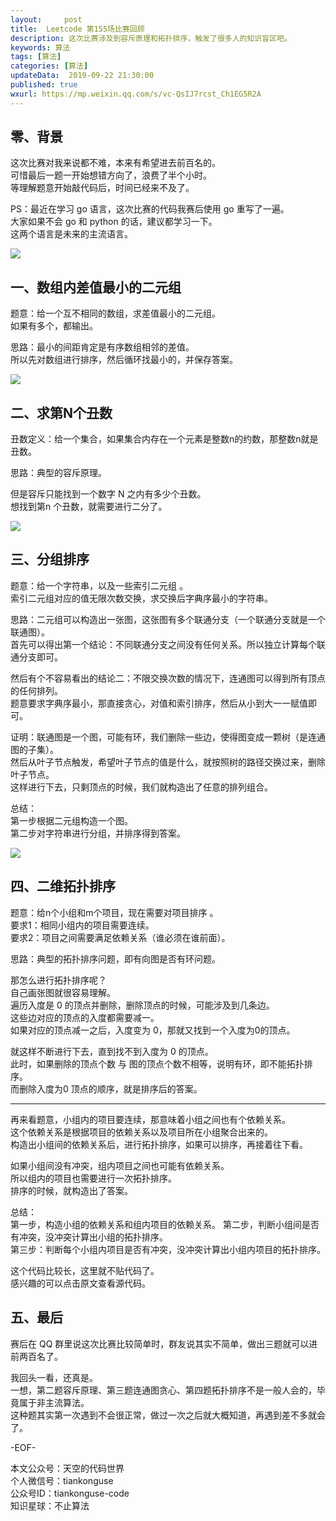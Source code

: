 ```yaml
---   
layout:     post  
title:  Leetcode 第155场比赛回顾  
description: 这次比赛涉及到容斥原理和拓扑排序，触发了很多人的知识盲区吧。  
keywords: 算法  
tags: [算法]    
categories: [算法]  
updateData:  2019-09-22 21:30:00  
published: true  
wxurl: https://mp.weixin.qq.com/s/vc-QsIJ7rcst_Ch1EG5R2A  
---  
```



## 零、背景  


这次比赛对我来说都不难，本来有希望进去前百名的。  
可惜最后一题一开始想错方向了，浪费了半个小时。  
等理解题意开始敲代码后，时间已经来不及了。  


PS：最近在学习 go 语言，这次比赛的代码我赛后使用 go 重写了一遍。  
大家如果不会 go 和 python 的话，建议都学习一下。  
这两个语言是未来的主流语言。  


![](https://res2019.tiankonguse.com/images/2019/09/22/001.png)


## 一、数组内差值最小的二元组  


题意：给一个互不相同的数组，求差值最小的二元组。  
如果有多个，都输出。  


思路：最小的间距肯定是有序数组相邻的差值。  
所以先对数组进行排序，然后循环找最小的，并保存答案。  


![](https://res2019.tiankonguse.com/images/2019/09/22/002.png)


## 二、求第N个丑数  


丑数定义：给一个集合，如果集合内存在一个元素是整数n的约数，那整数n就是丑数。  


思路：典型的容斥原理。  


但是容斥只能找到一个数字 N 之内有多少个丑数。  
想找到第n 个丑数，就需要进行二分了。 


![](https://res2019.tiankonguse.com/images/2019/09/22/003.png)


## 三、分组排序  


题意：给一个字符串，以及一些索引二元组 。  
索引二元组对应的值无限次数交换，求交换后字典序最小的字符串。    


思路：二元组可以构造出一张图，这张图有多个联通分支（一个联通分支就是一个联通图）。    
首先可以得出第一个结论：不同联通分支之间没有任何关系。所以独立计算每个联通分支即可。  


然后有个不容易看出的结论二：不限交换次数的情况下，连通图可以得到所有顶点的任何排列。  
题意要求字典序最小，那直接贪心，对值和索引排序，然后从小到大一一赋值即可。
  
  
证明：联通图是一个图，可能有环，我们删除一些边，使得图变成一颗树（是连通图的子集）。  
然后从叶子节点触发，希望叶子节点的值是什么，就按照树的路径交换过来，删除叶子节点。  
这样进行下去，只剩顶点的时候，我们就构造出了任意的排列组合。  
  

总结：  
第一步根据二元组构造一个图。  
第二步对字符串进行分组，并排序得到答案。  


![](https://res2019.tiankonguse.com/images/2019/09/22/004.png)


## 四、二维拓扑排序  


题意：给n个小组和m个项目，现在需要对项目排序 。  
要求1：相同小组内的项目需要连续。  
要求2：项目之间需要满足依赖关系（谁必须在谁前面）。  


思路：典型的拓扑排序问题，即有向图是否有环问题。  


那怎么进行拓扑排序呢？  
自己画张图就很容易理解。  
遍历入度是 0 的顶点并删除，删除顶点的时候，可能涉及到几条边。  
这些边对应的顶点的入度都需要减一。  
如果对应的顶点减一之后，入度变为 0，那就又找到一个入度为0的顶点。  


就这样不断进行下去，直到找不到入度为 0 的顶点。  
此时，如果删除的顶点个数 与 图的顶点个数不相等，说明有环，即不能拓扑排序。  
而删除入度为0 顶点的顺序，就是排序后的答案。  


----


再来看题意，小组内的项目要连续，那意味着小组之间也有个依赖关系。  
这个依赖关系是根据项目的依赖关系以及项目所在小组聚合出来的。  
构造出小组间的依赖关系后，进行拓扑排序，如果可以排序，再接着往下看。  


如果小组间没有冲突，组内项目之间也可能有依赖关系。  
所以组内的项目也需要进行一次拓扑排序。  
排序的时候，就构造出了答案。  


总结：  
第一步，构造小组的依赖关系和组内项目的依赖关系。 
第二步，判断小组间是否有冲突，没冲突计算出小组的拓扑排序。  
第三步：判断每个小组内项目是否有冲突，没冲突计算出小组内项目的拓扑排序。  


这个代码比较长，这里就不贴代码了。  
感兴趣的可以点击原文查看源代码。  


## 五、最后  


赛后在 QQ 群里说这次比赛比较简单时，群友说其实不简单，做出三题就可以进前两百名了。  


我回头一看，还真是。  
一想，第二题容斥原理、第三题连通图贪心、第四题拓扑排序不是一般人会的，毕竟属于非主流算法。  
这种题其实第一次遇到不会很正常，做过一次之后就大概知道，再遇到差不多就会了。  


-EOF-  


本文公众号：天空的代码世界  
个人微信号：tiankonguse  
公众号ID：tiankonguse-code  
知识星球：不止算法  

